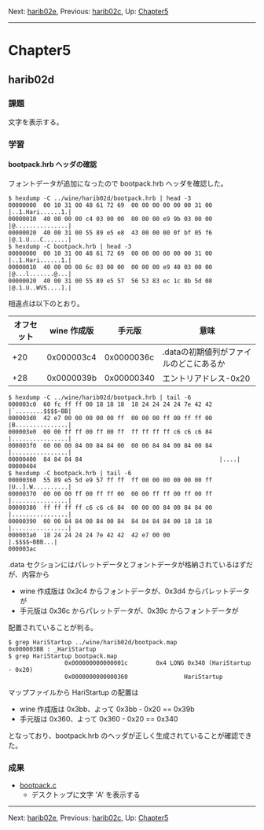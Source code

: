 Next: [harib02e](harib02e.md), Previous: [harib02c](harib02c.md), Up: [Chapter5](chapter5.md)

----

# Chapter5

## harib02d

### 課題

文字を表示する。

### 学習

#### bootpack.hrb ヘッダの確認

フォントデータが追加になったので bootpack.hrb ヘッダを確認した。

```shell-session
$ hexdump -C ../wine/harib02d/bootpack.hrb | head -3
00000000  00 10 31 00 48 61 72 69  00 00 00 00 00 00 31 00  |..1.Hari......1.|
00000010  40 00 00 00 c4 03 00 00  00 00 00 e9 9b 03 00 00  |@...............|
00000020  40 00 31 00 55 89 e5 e8  43 00 00 00 0f bf 05 f6  |@.1.U...C.......|
$ hexdump -C bootpack.hrb | head -3
00000000  00 10 31 00 48 61 72 69  00 00 00 00 00 00 31 00  |..1.Hari......1.|
00000010  40 00 00 00 6c 03 00 00  00 00 00 e9 40 03 00 00  |@...l.......@...|
00000020  40 00 31 00 55 89 e5 57  56 53 83 ec 1c 8b 5d 08  |@.1.U..WVS....].|
```

相違点は以下のとおり。

オフセット | wine 作成版 | 手元版 | 意味
---------- | ----------- | ---------- | ----
+20        | 0x000003c4  | 0x0000036c | .dataの初期値列がファイルのどこにあるか
+28        | 0x0000039b  | 0x00000340 | エントリアドレス-0x20

```shell-session
$ hexdump -C ../wine/harib02d/bootpack.hrb | tail -6
000003c0  60 fc ff ff 00 18 18 18  18 24 24 24 24 7e 42 42  |`........$$$$~BB|
000003d0  42 e7 00 00 00 00 00 ff  00 00 00 ff 00 ff ff 00  |B...............|
000003e0  00 00 ff ff 00 ff 00 ff  ff ff ff ff c6 c6 c6 84  |................|
000003f0  00 00 00 84 00 84 84 00  00 00 84 84 00 84 00 84  |................|
00000400  84 84 84 84                                       |....|
00000404
$ hexdump -C bootpack.hrb | tail -6
00000360  55 89 e5 5d e9 57 ff ff  ff 00 00 00 00 00 00 ff  |U..].W..........|
00000370  00 00 00 ff 00 ff ff 00  00 00 ff ff 00 ff 00 ff  |................|
00000380  ff ff ff ff c6 c6 c6 84  00 00 00 84 00 84 84 00  |................|
00000390  00 00 84 84 00 84 00 84  84 84 84 84 00 18 18 18  |................|
000003a0  18 24 24 24 24 7e 42 42  42 e7 00 00              |.$$$$~BBB...|
000003ac
```

.data セクションにはパレットデータとフォントデータが格納されているはずだが、内容から

- wine 作成版は 0x3c4 からフォントデータが、0x3d4 からパレットデータが
- 手元版は 0x36c からパレットデータが、0x39c からフォントデータが

配置されていることが判る。

```shell-session
$ grep HariStartup ../wine/harib02d/bootpack.map 
0x000003BB : _HariStartup
$ grep HariStartup bootpack.map 
                0x000000000000001c        0x4 LONG 0x340 (HariStartup - 0x20)
                0x0000000000000360                HariStartup
```

マップファイルから HariStartup の配置は

- wine 作成版は 0x3bb、よって 0x3bb - 0x20 == 0x39b
- 手元版は 0x360、よって 0x360 - 0x20 == 0x340

となっており、bootpack.hrb のヘッダが正しく生成されていることが確認できた。

### 成果

- [bootpack.c](/bootpack.c)
    - デスクトップに文字 'A' を表示する

----

Next: [harib02e](harib02e.md), Previous: [harib02c](harib02c.md), Up: [Chapter5](chapter5.md)
